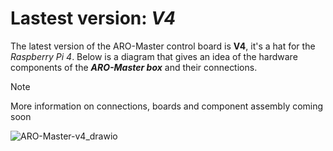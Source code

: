 # Lastest version: _V4_

The latest version of the ARO-Master control board is **V4**, it's a hat for the _Raspberry Pi 4_.
Below is a diagram that gives an idea of ​​the hardware components of the ***ARO-Master box*** and their connections.

> [!NOTE]
> More information on connections, boards and component assembly coming soon

![ARO-Master-v4_drawio](https://github.com/user-attachments/assets/201b2f38-6f65-4821-b3c3-a90459cbf699)

